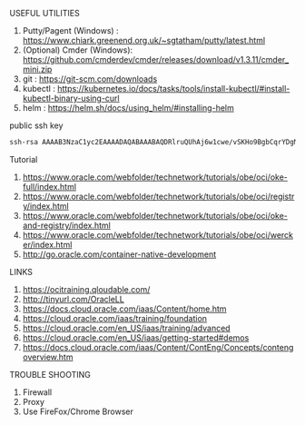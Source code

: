 

USEFUL UTILITIES
1. Putty/Pagent (Windows) : https://www.chiark.greenend.org.uk/~sgtatham/putty/latest.html
2. (Optional) Cmder (Windows): https://github.com/cmderdev/cmder/releases/download/v1.3.11/cmder_mini.zip
3. git : https://git-scm.com/downloads
4. kubectl : https://kubernetes.io/docs/tasks/tools/install-kubectl/#install-kubectl-binary-using-curl
5. helm : https://helm.sh/docs/using_helm/#installing-helm

public ssh key
```sh
ssh-rsa AAAAB3NzaC1yc2EAAAADAQABAAABAQDRlruQUhAj6w1cwe/vSKHo9BgbCqrYDgMDdjNJW2eWvpBE5Nn1ecHKJuPo3l6Fbfw9PfdPyoxm9kaTnTBjGYdPmTvRsywkHX0m9IH26M9pCdKZzNrxRzileQrtzP1k/VmO/+9Ht6U6mzv4mU51p6KfLP2+dNCIOYXhjAxlKKg4e0krOlGZ//w8YjKtmFwbl/74tSd0/QROCfTLWSx0Jw+PofAitJ03iZh8nf3eZn5Zoxn4+Vg3zR3/8YWSYvxxb08NineQ91qKyr8w0HXltwc+LfUj40F3KbhvzcpzCHYZ7Nrgi39TTBsX4xTTqXvOdEBjP3wm/lBYVZ+wVPFEFlqP oci-testdrive
```

Tutorial
1. https://www.oracle.com/webfolder/technetwork/tutorials/obe/oci/oke-full/index.html
2. https://www.oracle.com/webfolder/technetwork/tutorials/obe/oci/registry/index.html
3. https://www.oracle.com/webfolder/technetwork/tutorials/obe/oci/oke-and-registry/index.html
4. https://www.oracle.com/webfolder/technetwork/tutorials/obe/oci/wercker/index.html
5. http://go.oracle.com/container-native-development


LINKS
1. https://ocitraining.qloudable.com/
2. http://tinyurl.com/OracleLL
3. https://docs.cloud.oracle.com/iaas/Content/home.htm
4. https://cloud.oracle.com/iaas/training/foundation
5. https://cloud.oracle.com/en_US/iaas/training/advanced
6. https://cloud.oracle.com/en_US/iaas/getting-started#demos
7. https://docs.cloud.oracle.com/iaas/Content/ContEng/Concepts/contengoverview.htm



TROUBLE SHOOTING

1. Firewall
2. Proxy
3. Use FireFox/Chrome Browser


```






